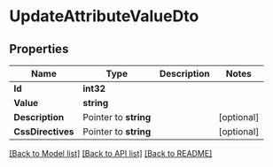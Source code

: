# UpdateAttributeValueDto

## Properties

Name | Type | Description | Notes
------------ | ------------- | ------------- | -------------
**Id** | **int32** |  | 
**Value** | **string** |  | 
**Description** | Pointer to **string** |  | [optional] 
**CssDirectives** | Pointer to **string** |  | [optional] 

[[Back to Model list]](../README.md#documentation-for-models) [[Back to API list]](../README.md#documentation-for-api-endpoints) [[Back to README]](../README.md)


